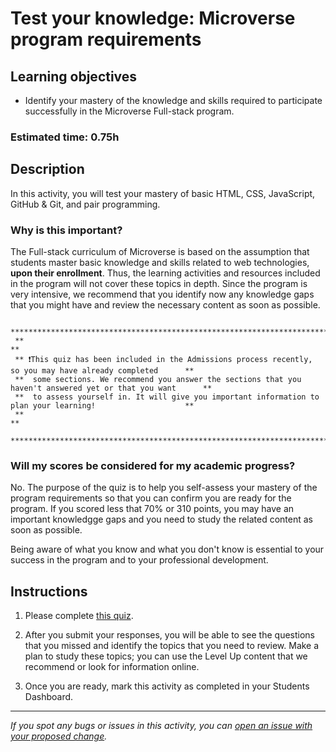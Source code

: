 # Test your knowledge: Microverse program requirements

## Learning objectives

- Identify your mastery of the knowledge and skills required to participate successfully in the Microverse Full-stack program. 

### Estimated time: 0.75h


## Description

In this activity, you will test your mastery of basic HTML, CSS, JavaScript, GitHub & Git, and pair programming. 


### Why is this important?

The Full-stack curriculum of Microverse is based on the assumption that students master basic knowledge and skills related to web technologies, **upon their enrollment**. Thus, the learning activities and resources included in the program will not cover these topics in depth. Since the program is very intensive, we recommend that you identify now any knowledge gaps that you might have and review the necessary content as soon as possible.

     **************************************************************************************************************
     **                                                                                                          **
     ** ❗️This quiz has been included in the Admissions process recently, so you may have already completed      **
     **  some sections. We recommend you answer the sections that you haven't answered yet or that you want      **
     **  to assess yourself in. It will give you important information to plan your learning!                    **
     **                                                                                                          **
     **************************************************************************************************************


### Will my scores be considered for my academic progress?

No. The purpose of the quiz is to help you self-assess your mastery of the program requirements so that you can confirm you are ready for the program. If you scored less that 70% or 310 points, you may have an important knowledgge gaps and you need to study the related content as soon as possible.

Being aware of what you know and what you don't know is essential to your success in the program and to your professional development.   


## Instructions

1. Please complete [this quiz](https://forms.gle/HuwHTTJTRvDjEHcQ7).

2. After you submit your responses, you will be able to see the questions that you missed and identify the topics that you need to review. Make a plan to study these topics; you can use the Level Up content that we recommend or look for information online. 
 
3. Once you are ready, mark this activity as completed in your Students Dashboard.


------

_If you spot any bugs or issues in this activity, you can [open an issue with your proposed change](https://github.com/microverseinc/curriculum-transversal-skills/blob/main/git-github/articles/open_issue.md)._
